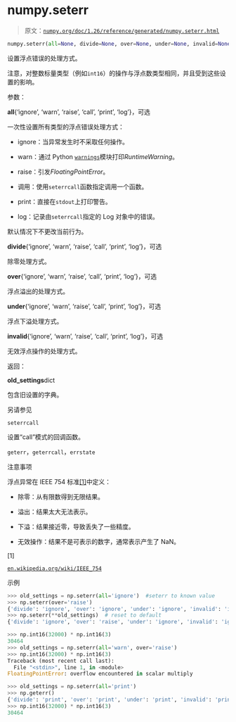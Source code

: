 # numpy.seterr

> 原文：[`numpy.org/doc/1.26/reference/generated/numpy.seterr.html`](https://numpy.org/doc/1.26/reference/generated/numpy.seterr.html)

```py
numpy.seterr(all=None, divide=None, over=None, under=None, invalid=None)
```

设置浮点错误的处理方式。

注意，对整数标量类型（例如`int16`）的操作与浮点数类型相同，并且受到这些设置的影响。

参数：

**all**{‘ignore’, ‘warn’, ‘raise’, ‘call’, ‘print’, ‘log’}，可选

一次性设置所有类型的浮点错误处理方式：

+   ignore：当异常发生时不采取任何操作。

+   warn：通过 Python [`warnings`](https://docs.python.org/3/library/warnings.html#module-warnings "(in Python v3.11)")模块打印*RuntimeWarning*。

+   raise：引发*FloatingPointError*。

+   调用：使用`seterrcall`函数指定调用一个函数。

+   print：直接在`stdout`上打印警告。

+   log：记录由`seterrcall`指定的 Log 对象中的错误。

默认情况下不更改当前行为。

**divide**{‘ignore’, ‘warn’, ‘raise’, ‘call’, ‘print’, ‘log’}，可选

除零处理方式。

**over**{‘ignore’, ‘warn’, ‘raise’, ‘call’, ‘print’, ‘log’}，可选

浮点溢出的处理方式。

**under**{‘ignore’, ‘warn’, ‘raise’, ‘call’, ‘print’, ‘log’}，可选

浮点下溢处理方式。

**invalid**{‘ignore’, ‘warn’, ‘raise’, ‘call’, ‘print’, ‘log’}，可选

无效浮点操作的处理方式。

返回：

**old_settings**dict

包含旧设置的字典。

另请参见

`seterrcall`

设置“call”模式的回调函数。

`geterr`，`geterrcall`，`errstate`

注意事项

浮点异常在 IEEE 754 标准[[1]](#r4cab4292821f-1)中定义：

+   除零：从有限数得到无限结果。

+   溢出：结果太大无法表示。

+   下溢：结果接近零，导致丢失了一些精度。

+   无效操作：结果不是可表示的数字，通常表示产生了 NaN。

[1]

[`en.wikipedia.org/wiki/IEEE_754`](https://en.wikipedia.org/wiki/IEEE_754)

示例

```py
>>> old_settings = np.seterr(all='ignore')  #seterr to known value
>>> np.seterr(over='raise')
{'divide': 'ignore', 'over': 'ignore', 'under': 'ignore', 'invalid': 'ignore'}
>>> np.seterr(**old_settings)  # reset to default
{'divide': 'ignore', 'over': 'raise', 'under': 'ignore', 'invalid': 'ignore'} 
```

```py
>>> np.int16(32000) * np.int16(3)
30464
>>> old_settings = np.seterr(all='warn', over='raise')
>>> np.int16(32000) * np.int16(3)
Traceback (most recent call last):
  File "<stdin>", line 1, in <module>
FloatingPointError: overflow encountered in scalar multiply 
```

```py
>>> old_settings = np.seterr(all='print')
>>> np.geterr()
{'divide': 'print', 'over': 'print', 'under': 'print', 'invalid': 'print'}
>>> np.int16(32000) * np.int16(3)
30464 
```
